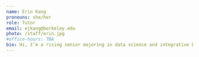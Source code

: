 ```yaml
---
name: Erin Kang
pronouns: she/her
role: Tutor
email: ejkang@berkeley.edu
photo: /staff/erin.jpg
#office-hours: TBA
bio: Hi, I’m a rising senior majoring in data science and integrative bio. In my free time I love eating good food and going to karaoke with friends!
---
```


